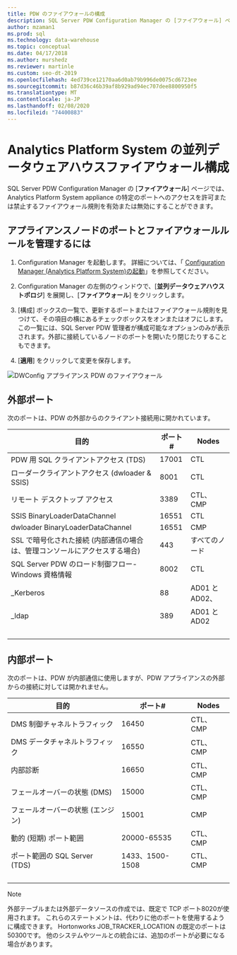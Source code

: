 ```yaml
---
title: PDW のファイアウォールの構成
description: SQL Server PDW Configuration Manager の [ファイアウォール] ページでは、Analytics Platform System appliance の特定のポートへのアクセスを許可または禁止するファイアウォール規則を有効または無効にすることができます。
author: mzaman1
ms.prod: sql
ms.technology: data-warehouse
ms.topic: conceptual
ms.date: 04/17/2018
ms.author: murshedz
ms.reviewer: martinle
ms.custom: seo-dt-2019
ms.openlocfilehash: 4ed739ce12170aa6d0ab79b996de0075cd6723ee
ms.sourcegitcommit: b87d36c46b39af8b929ad94ec707dee8800950f5
ms.translationtype: MT
ms.contentlocale: ja-JP
ms.lasthandoff: 02/08/2020
ms.locfileid: "74400883"
---
```

# <a name="parallel-data-warehouse-firewall-configuration-in-analytics-platform-system"></a>Analytics Platform System の並列データウェアハウスファイアウォール構成

SQL Server PDW Configuration Manager の [**ファイアウォール**] ページでは、Analytics Platform System appliance の特定のポートへのアクセスを許可または禁止するファイアウォール規則を有効または無効にすることができます。  
  
## <a name="to-manage-ports-and-firewall-rules-for-appliance-nodes"></a>アプライアンスノードのポートとファイアウォールルールを管理するには  
  
1.  Configuration Manager を起動します。 詳細については、「 [Configuration Manager &#40;Analytics Platform System&#41;の起動](launch-the-configuration-manager.md)」を参照してください。  
  
2.  Configuration Manager の左側のウィンドウで、[**並列データウェアハウストポロジ**] を展開し、[**ファイアウォール**] をクリックします。  
  
3.  [構成] ボックスの一覧で、更新するポートまたはファイアウォール規則を見つけて、その項目の横にあるチェックボックスをオンまたはオフにします。 この一覧には、SQL Server PDW 管理者が構成可能なオプションのみが表示されます。外部に接続しているノードのポートを開いたり閉じたりすることもできます。  
  
4.  [**適用**] をクリックして変更を保存します。  
  
![DWConfig アプライアンス PDW のファイアウォール](./media/pdw-firewall-configuration/SQL_Server_PDW_DWConfig_ApplPDWFirewall.png "SQL_Server_PDW_DWConfig_ApplPDWFirewall")  
  
## <a name="external-ports"></a>外部ポート  
次のポートは、PDW の外部からのクライアント接続用に開かれています。  
  
|目的|ポート#|Nodes|  
|-----------|-----------|---------|  
|PDW 用 SQL クライアントアクセス (TDS)|17001|CTL|  
|ローダークライアントアクセス (dwloader & SSIS)|8001|CTL|  
|リモート デスクトップ アクセス|3389|CTL、CMP|  
|SSIS BinaryLoaderDataChannel|16551|CTL|  
|dwloader BinaryLoaderDataChannel|16551|CMP|  
|SSL で暗号化された接続 (内部通信の場合は、管理コンソールにアクセスする場合)|443|すべてのノード|  
|SQL Server PDW のロード制御フロー-Windows 資格情報|8002|CTL|  
|_Kerberos|88|AD01 と AD02、|  
|_ldap|389|AD01 と AD02|  
| &nbsp; | &nbsp; | &nbsp; |
  
## <a name="internal-ports"></a>内部ポート  
次のポートは、PDW が内部通信に使用しますが、PDW アプライアンスの外部からの接続に対しては開かれません。  
  
|目的|ポート#|Nodes|  
|-----------|-----------|---------|  
|DMS 制御チャネルトラフィック|16450|CTL、CMP|  
|DMS データチャネルトラフィック|16550|CTL、CMP|  
|内部診断|16650|CTL、CMP|  
|フェールオーバーの状態 (DMS)|15000|CTL、CMP|  
|フェールオーバーの状態 (エンジン)|15001|CMP|  
|動的 (短期) ポート範囲|20000-65535|CTL、CMP|  
|ポート範囲の SQL Server (TDS)|1433、1500-1508|CTL、CMP|  
| &nbsp; | &nbsp; | &nbsp; |
  
> [!NOTE]  
> 外部テーブルまたは外部データソースの作成では、既定で TCP ポート8020が使用されます。 これらのステートメントは、代わりに他のポートを使用するように構成できます。 Hortonworks JOB_TRACKER_LOCATION の既定のポートは50300です。 他のシステムやツールとの統合には、追加のポートが必要になる場合があります。  
  
<!-- MISSING LINKS ## See Also  
[HDInsight Firewall Configuration &#40;Analytics Platform System&#41;](hdinsight-firewall-configuration.md)
-->
  
